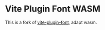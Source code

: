 # Vite Plugin Font WASM

This is a fork of [vite-plugin-font](https://github.com/KonghaYao/cn-font-split/tree/release/packages/vite), adapt wasm.